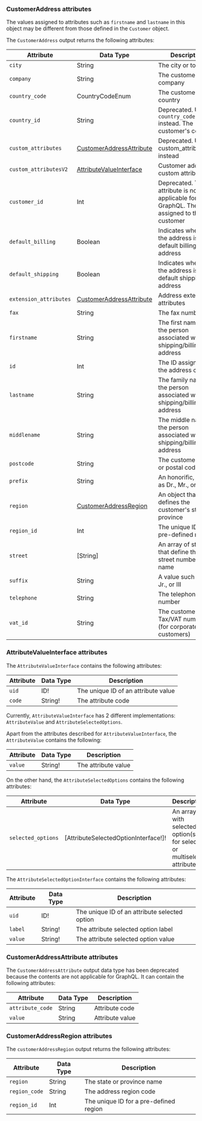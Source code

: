 ### CustomerAddress attributes

The values assigned to attributes such as `firstname` and `lastname` in this object may be different from those defined in the `Customer` object.

The `CustomerAddress` output returns the following attributes:

Attribute |  Data Type | Description
--- | --- | ---
`city` | String | The city or town
`company` | String | The customer's company
`country_code` | CountryCodeEnum | The customer's country
`country_id` | String | Deprecated. Use `country_code` instead. The customer's country
`custom_attributes` | [CustomerAddressAttribute](#customeraddress-attributes) | Deprecated. Use custom_attributesV2 instead
`custom_attributesV2` | [AttributeValueInterface](#attributevalueinterface-attributes)| Customer address' custom attributes
`customer_id` | Int | Deprecated. This attribute is not applicable for GraphQL. The ID assigned to the customer
`default_billing` | Boolean | Indicates whether the address is the default billing address
`default_shipping` | Boolean | Indicates whether the address is the default shipping address
`extension_attributes` | [CustomerAddressAttribute](#customeraddress-attributes) | Address extension attributes
`fax` | String | The fax number
`firstname` | String | The first name of the person associated with the shipping/billing address
`id` | Int | The ID assigned to the address object
`lastname` | String | The family name of the person associated with the shipping/billing address
`middlename` | String | The middle name of the person associated with the shipping/billing address
`postcode` | String | The customer's ZIP or postal code
`prefix` | String | An honorific, such as Dr., Mr., or Mrs.
`region` | [CustomerAddressRegion](#customeraddressregion-attributes) | An object that defines the customer's state or province
`region_id` | Int | The unique ID for a pre-defined region
`street` | [String] | An array of strings that define the street number and name
`suffix` | String | A value such as Sr., Jr., or III
`telephone` | String | The telephone number
`vat_id` | String | The customer's Tax/VAT number (for corporate customers)

### AttributeValueInterface attributes

The `AttributeValueInterface` contains the following attributes:

Attribute |  Data Type | Description
--- | --- | ---
`uid` | ID! | The unique ID of an attribute value
`code` | String! | The attribute code

Currently, `AttributeValueInterface` has 2 different implementations: `AttributeValue` and `AttributeSelectedOptions`.

Apart from the attributes described for `AttributeValueInterface`, the `AttributeValue` contains the following:

Attribute |  Data Type | Description
--- | --- | ---
`value` | String! | The attribute value

On the other hand, the `AttributeSelectedOptions` contains the following attributes:

Attribute |  Data Type | Description
--- | --- | ---
`selected_options` | [AttributeSelectedOptionInterface!]! | An array with selected option(s) for select or multiselect attribute

The `AttributeSelectedOptionInterface` contains the following attributes:

Attribute |  Data Type | Description
--- | --- | ---
`uid` | ID! | The unique ID of an attribute selected option
`label` | String! | The attribute selected option label
`value` | String! | The attribute selected option value

### CustomerAddressAttribute attributes

The `CustomerAddressAttribute` output data type has been deprecated because the contents are not applicable for GraphQL. It can contain the following attributes:

Attribute |  Data Type | Description
--- | --- | ---
`attribute_code` | String | Attribute code
`value` | String | Attribute value

### CustomerAddressRegion attributes

The `customerAddressRegion` output returns the following attributes:

Attribute |  Data Type | Description
--- | --- | ---
`region` | String | The state or province name
`region_code` | String | The address region code
`region_id` | Int | The unique ID for a pre-defined region

